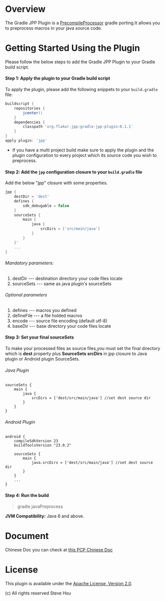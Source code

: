# Overview

The Gradle JPP Plugin is a [PrecompileProcessor](https://github.com/alexyuyxj/PrecompileProcessor) gradle porting.It allows you to preprocess macros in your java source code.

# Getting Started Using the Plugin
Please follow the below steps to add the Gradle JPP Plugin to your Gradle build script.

#### Step 1: Apply the plugin to your Gradle build script

To apply the plugin, please add the following snippets to your `build.gradle` file:

```groovy
buildscript {
    repositories {
        jcenter()
    }
    dependencies {
        classpath 'org.flakor.jpp:gradle-jpp-plugin:0.1.1'
    }
}
apply plugin: 'jpp'
```
* If you have a multi project build make sure to apply the plugin and the plugin configuration to every project which its source code you wish to preprocess.

#### Step 2: Add the `jpp` configuration closure to your `build.gradle` file

Add the below "jpp" closure with some properties.

```groovy
jpp {
    destDir = 'dest'
    defines {
        sdk_debugable = false
    }
    sourceSets {
        main {
            java {
                srcDirs = ['src/main/java']
            }
        }
    }'
    ...
}
```
###### Mandatory parameters:
1. destDir --- destination directory your code files locate
2. sourceSets --- same as java plugin's sourceSets

###### Optional parameters
1. defines  --- macros you defined
2. defineFile --- a file holded macros
3. encode --- source file encoding (default utf-8)
4. baseDir --- base directory your code files locate

#### Step 3: Set your final sourceSets

To make your processed files as source files,you must set the final directory
which is **dest** property plus **SourceSets srcDirs** in jpp closure to Java
plugin or Android plugin SourceSets.

###### Java Plugin

```
sourceSets {
    main {
        java {
            srcDirs = ['dest/src/main/java'] //set dest source dir
        }
    }
}

```

###### Android Plugin

```
android {
    compileSdkVersion 23
    buildToolsVersion "23.0.2"

    sourceSets {
        main {
            java.srcDirs = ['dest/src/main/java'] //set dest source dir
        }
    }
    ...
}

```

#### Step 4: Run the build

> gradle javaPreprocess

**JVM Compatibility:**
Java 6 and above.

# Document

Chinese Doc you can check at [this PCP Chinese Doc](https://github.com/alexyuyxj/PrecompileProcessor/wiki)

# License
This plugin is available under the [Apache License, Version 2.0](http://www.apache.org/licenses/LICENSE-2.0).

(c) All rights reserved Steve Hsu
